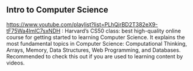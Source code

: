 ## Intro to Computer Science
https://www.youtube.com/playlist?list=PLhQjrBD2T382eX9-tF75Wa4lmlC7sxNDH : Harvard’s CS50 class: best high-quality online course for getting started to learning Computer Science. It explains the most fundamental topics in Computer Science: Computational Thinking, Arrays, Memory, Data Structures, Web Programming, and Databases. Recommended to check this out if you are used to learning content by videos.
